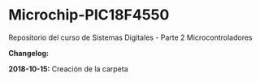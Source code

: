 ﻿# Microchip-PIC18F4550
Repositorio del curso de Sistemas Digitales - Parte 2 Microcontroladores


<b> Changelog:</b>

<b>2018-10-15:</b> Creación de la carpeta <br>
